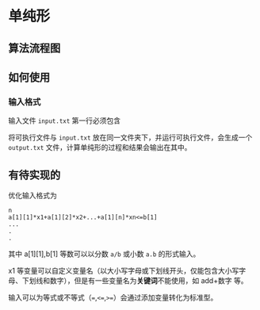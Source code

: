 # 单纯形

## 算法流程图

## 如何使用

### 输入格式

输入文件 `input.txt` 第一行必须包含

将可执行文件与 `input.txt` 放在同一文件夹下，并运行可执行文件，会生成一个 `output.txt` 文件，计算单纯形的过程和结果会输出在其中。

## 有待实现的

优化输入格式为
```
n
a[1][1]*x1+a[1][2]*x2+...+a[1][n]*xn<=b[1]
...
.
.
```
其中 a[1][1],b[1] 等数可以以分数 `a/b` 或小数 `a.b` 的形式输入。

x1 等变量可以自定义变量名（以大小写字母或下划线开头，仅能包含大小写字母、下划线和数字），但是有一些变量名为**关键词**不能使用，如 add+数字 等。

输入可以为等式或不等式（`=`,`<=`,`>=`）会通过添加变量转化为标准型。

